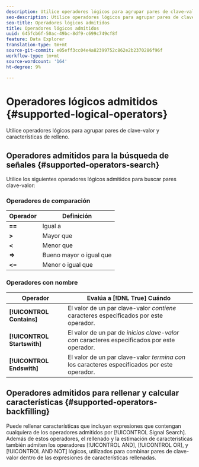 ```yaml
---
description: Utilice operadores lógicos para agrupar pares de clave-valor y características de relleno.
seo-description: Utilice operadores lógicos para agrupar pares de clave-valor y características de relleno.
seo-title: Operadores lógicos admitidos
title: Operadores lógicos admitidos
uuid: 645fcb6f-50ac-49bc-8df9-c699c749cf8f
feature: Data Explorer
translation-type: tm+mt
source-git-commit: e05eff3cc04e4a82399752c862e2b2370286f96f
workflow-type: tm+mt
source-wordcount: '164'
ht-degree: 9%

---
```



# Operadores lógicos admitidos {#supported-logical-operators}

Utilice operadores lógicos para agrupar pares de clave-valor y características de relleno.

## Operadores admitidos para la búsqueda de señales {#supported-operators-search}

Utilice los siguientes operadores lógicos admitidos para buscar pares clave-valor:

### Operadores de comparación

| Operador | Definición |
|---|---|
| **==** | Igual a |
| **>** | Mayor que |
| **&lt;** | Menor que |
| **=>** | Bueno mayor o igual que |
| **&lt;=** | Menor o igual que |

### Operadores con nombre

| Operador | Evalúa a [!DNL True] Cuándo |
|---|---|
| **[!UICONTROL Contains]** | El valor de un par clave-valor *contiene* caracteres especificados por este operador. |
| **[!UICONTROL Startswith]** | El valor de un par de *inicios clave-valor con* caracteres especificados por este operador. |
| **[!UICONTROL Endswith]** | El valor de un par clave-valor *termina con* los caracteres especificados por este operador. |

## Operadores admitidos para rellenar y calcular características {#supported-operators-backfilling}

Puede rellenar características que incluyan expresiones que contengan cualquiera de los operadores admitidos por [!UICONTROL Signal Search]. Además de estos operadores, el rellenado y la estimación de características también admiten los operadores [!UICONTROL AND], [!UICONTROL OR], y [!UICONTROL AND NOT] lógicos, utilizados para combinar pares de clave-valor dentro de las expresiones de características rellenadas.